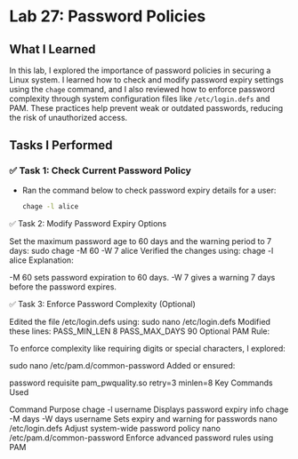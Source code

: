 # Lab 27: Password Policies

## What I Learned

In this lab, I explored the importance of password policies in securing a Linux system. I learned how to check and modify password expiry settings using the `chage` command, and I also reviewed how to enforce password complexity through system configuration files like `/etc/login.defs` and PAM. These practices help prevent weak or outdated passwords, reducing the risk of unauthorized access.

## Tasks I Performed

### ✅ Task 1: Check Current Password Policy

- Ran the command below to check password expiry details for a user:
  ```bash
  chage -l alice

  
✅ Task 2: Modify Password Expiry Options

Set the maximum password age to 60 days and the warning period to 7 days:
sudo chage -M 60 -W 7 alice
Verified the changes using:
chage -l alice
Explanation:

-M 60 sets password expiration to 60 days.
-W 7 gives a warning 7 days before the password expires.


✅ Task 3: Enforce Password Complexity (Optional)

Edited the file /etc/login.defs using:
sudo nano /etc/login.defs
Modified these lines:
PASS_MIN_LEN 8
PASS_MAX_DAYS 90
Optional PAM Rule:

To enforce complexity like requiring digits or special characters, I explored:

sudo nano /etc/pam.d/common-password
Added or ensured:

password requisite pam_pwquality.so retry=3 minlen=8
Key Commands Used

Command	Purpose
chage -l username	Displays password expiry info
chage -M days -W days username	Sets expiry and warning for passwords
nano /etc/login.defs	Adjust system-wide password policy
nano /etc/pam.d/common-password	Enforce advanced password rules using PAM
